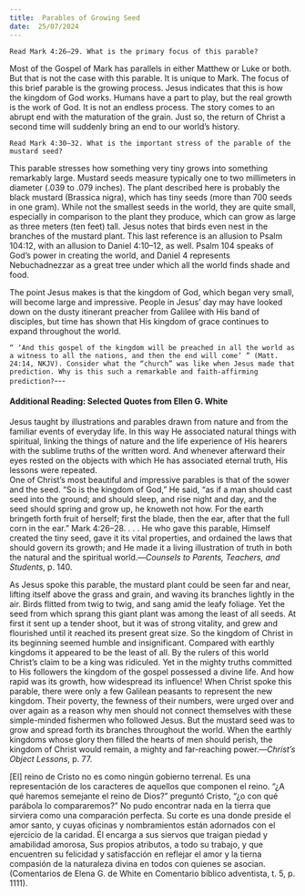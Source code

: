 ```yaml
---
title:  Parables of Growing Seed
date:  25/07/2024
---
```


`Read Mark 4:26–29. What is the primary focus of this parable?`

Most of the Gospel of Mark has parallels in either Matthew or Luke or both. But that is not the case with this parable. It is unique to Mark. The focus of this brief parable is the growing process. Jesus indicates that this is how the kingdom of God works. Humans have a part to play, but the real growth is the work of God. It is not an endless process. The story comes to an abrupt end with the maturation of the grain. Just so, the return of Christ a second time will suddenly bring an end to our world’s history.

`Read Mark 4:30–32. What is the important stress of the parable of the mustard seed?`

This parable stresses how something very tiny grows into something remarkably large. Mustard seeds measure typically one to two millimeters in diameter (.039 to .079 inches). The plant described here is probably the black mustard (Brassica nigra), which has tiny seeds (more than 700 seeds in one gram). While not the smallest seeds in the world, they are quite small, especially in comparison to the plant they produce, which can grow as large as three meters (ten feet) tall. Jesus notes that birds even nest in the branches of the mustard plant. This last reference is an allusion to Psalm 104:12, with an allusion to Daniel 4:10–12, as well. Psalm 104 speaks of God’s power in creating the world, and Daniel 4 represents Nebuchadnezzar as a great tree under which all the world finds shade and food.

The point Jesus makes is that the kingdom of God, which began very small, will become large and impressive. People in Jesus’ day may have looked down on the dusty itinerant preacher from Galilee with His band of disciples, but time has shown that His kingdom of grace continues to expand throughout the world.

`“ ‘And this gospel of the kingdom will be preached in all the world as a witness to all the nations, and then the end will come’ ” (Matt. 24:14, NKJV). Consider what the “church” was like when Jesus made that prediction. Why is this such a remarkable and faith-affirming prediction?`---

#### Additional Reading: Selected Quotes from Ellen G. White

Jesus taught by illustrations and parables drawn from nature and from the familiar events of everyday life. In this way He associated natural things with spiritual, linking the things of nature and the life experience of His hearers with the sublime truths of the written word. And whenever afterward their eyes rested on the objects with which He has associated eternal truth, His lessons were repeated.<br/>
One of Christ’s most beautiful and impressive parables is that of the sower and the seed. “So is the kingdom of God,” He said, “as if a man should cast seed into the ground; and should sleep, and rise night and day, and the seed should spring and grow up, he knoweth not how. For the earth bringeth forth fruit of herself; first the blade, then the ear, after that the full corn in the ear.” Mark 4:26–28. . . . He who gave this parable, Himself created the tiny seed, gave it its vital properties, and ordained the laws that should govern its growth; and He made it a living illustration of truth in both the natural and the spiritual world.—_Counsels to Parents, Teachers, and Students_, p. 140.

As Jesus spoke this parable, the mustard plant could be seen far and near, lifting itself above the grass and grain, and waving its branches lightly in the air. Birds flitted from twig to twig, and sang amid the leafy foliage. Yet the seed from which sprang this giant plant was among the least of all seeds. At first it sent up a tender shoot, but it was of strong vitality, and grew and flourished until it reached its present great size. So the kingdom of Christ in its beginning seemed humble and insignificant. Compared with earthly kingdoms it appeared to be the least of all. By the rulers of this world Christ’s claim to be a king was ridiculed. Yet in the mighty truths committed to His followers the kingdom of the gospel possessed a divine life. And how rapid was its growth, how widespread its in­fluence! When Christ spoke this parable, there were only a few Galilean peasants to represent the new kingdom. Their poverty, the fewness of their numbers, were urged over and over again as a reason why men should not connect themselves with these simple-minded fishermen who followed Jesus. But the mustard seed was to grow and spread forth its branches throughout the world. When the earthly kingdoms whose glory then filled the hearts of men should perish, the kingdom of Christ would remain, a mighty and far-reaching power.—_Christ’s Object Lessons_, p. 77.

[El] reino de Cristo no es como ningún gobierno terrenal. Es una representación de los caracteres de aquellos que componen el reino. “¿A qué haremos semejante el reino de Dios?” preguntó Cristo, “¿o con qué parábola lo compararemos?” No pudo encontrar nada en la tierra que sirviera como una comparación perfecta. Su corte es una donde preside el amor santo, y cuyas oficinas y nombramientos están adornados con el ejercicio de la caridad. Él encarga a sus siervos que traigan piedad y amabilidad amorosa, Sus propios atributos, a todo su trabajo, y que encuentren su felicidad y satisfacción en reflejar el amor y la tierna compasión de la naturaleza divina en todos con quienes se asocian. (Comentarios de Elena G. de White en Comentario bíblico adventista, t. 5, p. 1111).
